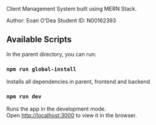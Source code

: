 Client Management System built using MERN Stack. 

Author: Eoan O'Dea
Student ID: N00162393

## Available Scripts

In the parent directory, you can run:

### `npm run global-install`

Installs all dependencies in parent, frontend and backend


### `npm run dev`

Runs the app in the development mode.<br>
Open [http://localhost:3000](http://localhost:3000) to view it in the browser.

